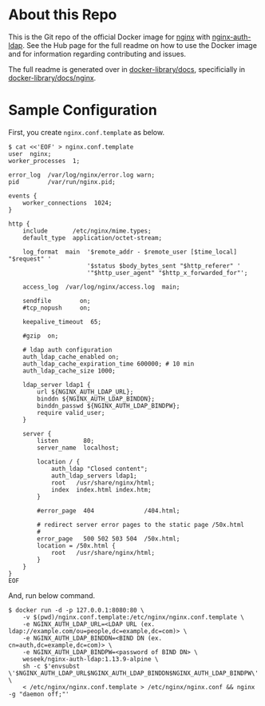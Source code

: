 # About this Repo

This is the Git repo of the official Docker image for [nginx](https://registry.hub.docker.com/_/nginx/) with [nginx-auth-ldap](https://github.com/kvspb/nginx-auth-ldap).
See the Hub page for the full readme on how to use the Docker image and for information
regarding contributing and issues.

The full readme is generated over in [docker-library/docs](https://github.com/docker-library/docs),
specificially in [docker-library/docs/nginx](https://github.com/docker-library/docs/tree/master/nginx).

# Sample Configuration
First, you create `nginx.conf.template` as below.
```
$ cat <<'EOF' > nginx.conf.template
user  nginx;
worker_processes  1;

error_log  /var/log/nginx/error.log warn;
pid        /var/run/nginx.pid;

events {
    worker_connections  1024;
}

http {
    include       /etc/nginx/mime.types;
    default_type  application/octet-stream;

    log_format  main  '$remote_addr - $remote_user [$time_local] "$request" '
                      '$status $body_bytes_sent "$http_referer" '
                      '"$http_user_agent" "$http_x_forwarded_for"';

    access_log  /var/log/nginx/access.log  main;

    sendfile        on;
    #tcp_nopush     on;

    keepalive_timeout  65;

    #gzip  on;

    # ldap auth configuration
    auth_ldap_cache_enabled on;
    auth_ldap_cache_expiration_time 600000; # 10 min
    auth_ldap_cache_size 1000;

    ldap_server ldap1 {
        url ${NGINX_AUTH_LDAP_URL};
        binddn ${NGINX_AUTH_LDAP_BINDDN};
        binddn_passwd ${NGINX_AUTH_LDAP_BINDPW};
        require valid_user;
    }

    server {
        listen       80;
        server_name  localhost;

        location / {
            auth_ldap "Closed content";
            auth_ldap_servers ldap1;
            root   /usr/share/nginx/html;
            index  index.html index.htm;
        }

        #error_page  404              /404.html;

        # redirect server error pages to the static page /50x.html
        #
        error_page   500 502 503 504  /50x.html;
        location = /50x.html {
            root   /usr/share/nginx/html;
        }
    }
}
EOF
```
And, run below command.
```
$ docker run -d -p 127.0.0.1:8080:80 \
    -v $(pwd)/nginx.conf.template:/etc/nginx/nginx.conf.template \
    -e NGINX_AUTH_LDAP_URL=<LDAP URL (ex. ldap://example.com/ou=people,dc=example,dc=com)> \
    -e NGINX_AUTH_LDAP_BINDDN=<BIND DN (ex. cn=auth,dc=example,dc=com)> \
    -e NGINX_AUTH_LDAP_BINDPW=<password of BIND DN> \
    weseek/nginx-auth-ldap:1.13.9-alpine \
    sh -c $'envsubst \'$NGINX_AUTH_LDAP_URL$NGINX_AUTH_LDAP_BINDDN$NGINX_AUTH_LDAP_BINDPW\' \
    < /etc/nginx/nginx.conf.template > /etc/nginx/nginx.conf && nginx -g "daemon off;"'
```
